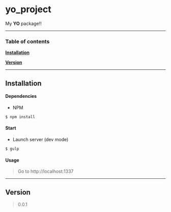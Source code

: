 # yo_project

My **YO** package!!

----------------------------------
### Table of contents

**[Installation](#installation)**

**[Version](#version)**

------------------------------
## Installation


#### Dependencies

- NPM
```
$ npm install
```

#### Start
- Launch server (dev mode)
```
$ gulp
```

#### Usage
> Go to http://localhost:1337

------------------------------
## Version
> 0.0.1

